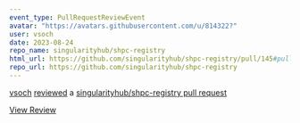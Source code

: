 ```yaml
---
event_type: PullRequestReviewEvent
avatar: "https://avatars.githubusercontent.com/u/814322?"
user: vsoch
date: 2023-08-24
repo_name: singularityhub/shpc-registry
html_url: https://github.com/singularityhub/shpc-registry/pull/145#pullrequestreview-1592667107
repo_url: https://github.com/singularityhub/shpc-registry
---
```


<a href='https://github.com/vsoch' target='_blank'>vsoch</a> <a href='https://github.com/singularityhub/shpc-registry/pull/145#pullrequestreview-1592667107' target='_blank'>reviewed</a> a <a href='https://github.com/singularityhub/shpc-registry/pull/145' target='_blank'>singularityhub/shpc-registry pull request</a>

<small></small>

<a href='https://github.com/singularityhub/shpc-registry/pull/145#pullrequestreview-1592667107' target='_blank'>View Review</a>
